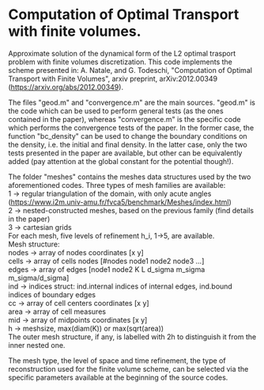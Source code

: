 # Computation of Optimal Transport with finite volumes. 
Approximate solution of the dynamical form of the L2 optimal trasport problem with finite volumes discretization.
This code implements the scheme presented in: A. Natale, and G. Todeschi, "Computation of Optimal 
Transport with Finite Volumes", arxiv preprint, arXiv:2012.00349 (https://arxiv.org/abs/2012.00349).

The files "geod.m" and "convergence.m" are the main sources. "geod.m" is the code 
which can be used to perform general tests (as the ones contained in the paper),
whereas "convergence.m" is the specific code which performs the convergence tests
of the paper. In the former case, the function "bc_density" can be used to change
the boundary conditions on the density, i.e. the initial and final density. 
In the latter case, only the two tests presented in the paper are available,
but other can be equivalently added (pay attention at the global constant for
the potential though!).

The folder "meshes" contains the meshes data structures used by the two aforementioned codes.
Three types of mesh families are available: \
1 -> regular triangulation of the domain, with only acute angles
     (https://www.i2m.univ-amu.fr/fvca5/benchmark/Meshes/index.html) \
2 -> nested-constructed meshes, based on the previous family
     (find details in the paper) \
3 -> cartesian grids \
For each mesh, five levels of refinement h_i, 1->5, are available. \
Mesh structure: \
nodes -> array of nodes coordinates [x y] \
cells -> array of cells nodes [#nodes node1 node2 node3 ...] \
edges -> array of edges [node1 node2 K L d_sigma m_sigma m_sigma/d_sigma] \
ind -> indices struct: ind.internal indices of internal edges, ind.bound indices of boundary edges \
cc -> array of cell centers coordinates [x y] \
area -> array of cell measures \
mid -> array of midpoints coordinates [x y] \
h -> meshsize, max(diam(K)) or max(sqrt(area)) \
The outer mesh structure, if any, is labelled with 2h to distinguish it
from the inner nested one.

The mesh type, the level of space and time refinement, the type of reconstruction
used for the finite volume scheme, can be selected via the specific parameters 
available at the beginning of the source codes.

